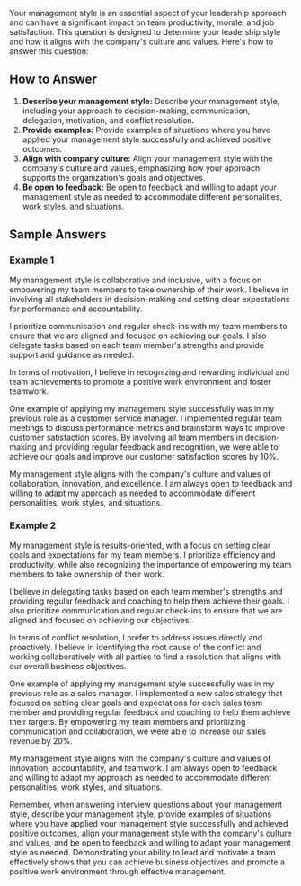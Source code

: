 
Your management style is an essential aspect of your leadership approach and can have a significant impact on team productivity, morale, and job satisfaction. This question is designed to determine your leadership style and how it aligns with the company's culture and values. Here's how to answer this question:

How to Answer
-------------

1. **Describe your management style:** Describe your management style, including your approach to decision-making, communication, delegation, motivation, and conflict resolution.
2. **Provide examples:** Provide examples of situations where you have applied your management style successfully and achieved positive outcomes.
3. **Align with company culture:** Align your management style with the company's culture and values, emphasizing how your approach supports the organization's goals and objectives.
4. **Be open to feedback:** Be open to feedback and willing to adapt your management style as needed to accommodate different personalities, work styles, and situations.

Sample Answers
--------------

### Example 1

My management style is collaborative and inclusive, with a focus on empowering my team members to take ownership of their work. I believe in involving all stakeholders in decision-making and setting clear expectations for performance and accountability.

I prioritize communication and regular check-ins with my team members to ensure that we are aligned and focused on achieving our goals. I also delegate tasks based on each team member's strengths and provide support and guidance as needed.

In terms of motivation, I believe in recognizing and rewarding individual and team achievements to promote a positive work environment and foster teamwork.

One example of applying my management style successfully was in my previous role as a customer service manager. I implemented regular team meetings to discuss performance metrics and brainstorm ways to improve customer satisfaction scores. By involving all team members in decision-making and providing regular feedback and recognition, we were able to achieve our goals and improve our customer satisfaction scores by 10%.

My management style aligns with the company's culture and values of collaboration, innovation, and excellence. I am always open to feedback and willing to adapt my approach as needed to accommodate different personalities, work styles, and situations.

### Example 2

My management style is results-oriented, with a focus on setting clear goals and expectations for my team members. I prioritize efficiency and productivity, while also recognizing the importance of empowering my team members to take ownership of their work.

I believe in delegating tasks based on each team member's strengths and providing regular feedback and coaching to help them achieve their goals. I also prioritize communication and regular check-ins to ensure that we are aligned and focused on achieving our objectives.

In terms of conflict resolution, I prefer to address issues directly and proactively. I believe in identifying the root cause of the conflict and working collaboratively with all parties to find a resolution that aligns with our overall business objectives.

One example of applying my management style successfully was in my previous role as a sales manager. I implemented a new sales strategy that focused on setting clear goals and expectations for each sales team member and providing regular feedback and coaching to help them achieve their targets. By empowering my team members and prioritizing communication and collaboration, we were able to increase our sales revenue by 20%.

My management style aligns with the company's culture and values of innovation, accountability, and teamwork. I am always open to feedback and willing to adapt my approach as needed to accommodate different personalities, work styles, and situations.

Remember, when answering interview questions about your management style, describe your management style, provide examples of situations where you have applied your management style successfully and achieved positive outcomes, align your management style with the company's culture and values, and be open to feedback and willing to adapt your management style as needed. Demonstrating your ability to lead and motivate a team effectively shows that you can achieve business objectives and promote a positive work environment through effective management.
